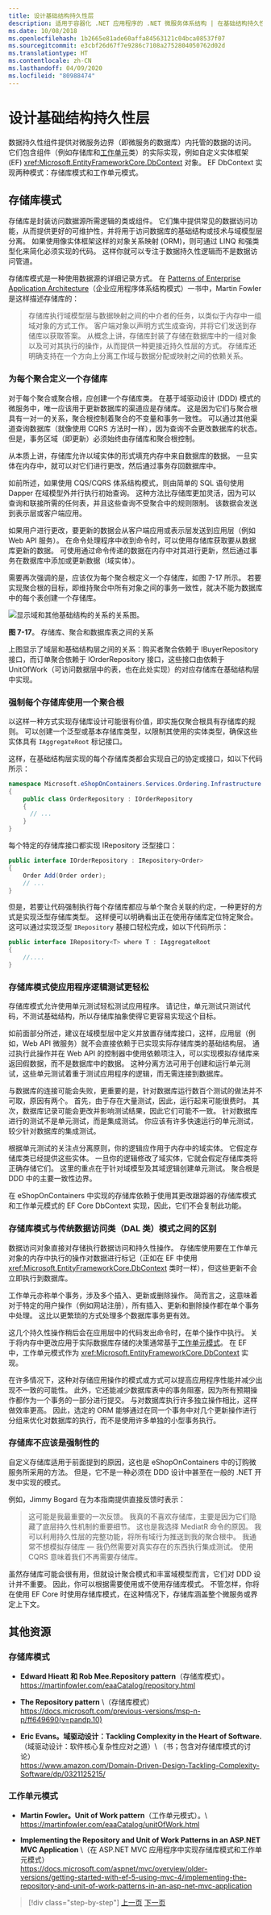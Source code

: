 ```yaml
---
title: 设计基础结构持久性层
description: 适用于容器化 .NET 应用程序的 .NET 微服务体系结构 | 在基础结构持久性层的设计中探索存储库模式。
ms.date: 10/08/2018
ms.openlocfilehash: 1b2665e81ade60affa84563121c04bca08537f07
ms.sourcegitcommit: e3cbf26d67f7e9286c7108a2752804050762d02d
ms.translationtype: HT
ms.contentlocale: zh-CN
ms.lasthandoff: 04/09/2020
ms.locfileid: "80988474"
---
```

# <a name="design-the-infrastructure-persistence-layer"></a>设计基础结构持久性层

数据持久性组件提供对微服务边界（即微服务的数据库）内托管的数据的访问。 它们包含组件（例如存储库和[工作单元](https://martinfowler.com/eaaCatalog/unitOfWork.html)类）的实际实现，例如自定义实体框架 (EF) <xref:Microsoft.EntityFrameworkCore.DbContext> 对象。 EF DbContext 实现两种模式：存储库模式和工作单元模式。

## <a name="the-repository-pattern"></a>存储库模式

存储库是封装访问数据源所需逻辑的类或组件。 它们集中提供常见的数据访问功能，从而提供更好的可维护性，并将用于访问数据库的基础结构或技术与域模型层分离。 如果使用像实体框架这样的对象关系映射 (ORM)，则可通过 LINQ 和强类型化来简化必须实现的代码。 这样你就可以专注于数据持久性逻辑而不是数据访问管道。

存储库模式是一种使用数据源的详细记录方式。 在 [Patterns of Enterprise Application Architecture](https://www.amazon.com/Patterns-Enterprise-Application-Architecture-Martin/dp/0321127420/)（企业应用程序体系结构模式）一书中，Martin Fowler 是这样描述存储库的：

> 存储库执行域模型层与数据映射之间的中介者的任务，以类似于内存中一组域对象的方式工作。 客户端对象以声明方式生成查询，并将它们发送到存储库以获取答案。 从概念上讲，存储库封装了存储在数据库中的一组对象以及可对其执行的操作，从而提供一种更接近持久性层的方式。 存储库还明确支持在一个方向上分离工作域与数据分配或映射之间的依赖关系。

### <a name="define-one-repository-per-aggregate"></a>为每个聚合定义一个存储库

对于每个聚合或聚合根，应创建一个存储库类。 在基于域驱动设计 (DDD) 模式的微服务中，唯一应该用于更新数据库的渠道应是存储库。 这是因为它们与聚合根具有一对一的关系，聚合根控制着聚合的不变量和事务一致性。 可以通过其他渠道查询数据库（就像使用 CQRS 方法时一样），因为查询不会更改数据库的状态。 但是，事务区域（即更新）必须始终由存储库和聚合根控制。

从本质上讲，存储库允许以域实体的形式填充内存中来自数据库的数据。 一旦实体在内存中，就可以对它们进行更改，然后通过事务存回数据库中。

如前所述，如果使用 CQS/CQRS 体系结构模式，则由简单的 SQL 语句使用 Dapper 在域模型外并行执行初始查询。 这种方法比存储库更加灵活，因为可以查询和联接所需的任何表，并且这些查询不受聚合中的规则限制。 该数据会发送到表示层或客户端应用。

如果用户进行更改，要更新的数据会从客户端应用或表示层发送到应用层（例如 Web API 服务）。 在命令处理程序中收到命令时，可以使用存储库获取要从数据库更新的数据。 可使用通过命令传递的数据在内存中对其进行更新，然后通过事务在数据库中添加或更新数据（域实体）。

需要再次强调的是，应该仅为每个聚合根定义一个存储库，如图 7-17 所示。 若要实现聚合根的目标，即维持聚合中所有对象之间的事务一致性，就决不能为数据库中的每个表创建一个存储库。

![显示域和其他基础结构的关系的关系图。](./media/infrastructure-persistence-layer-design/repository-aggregate-database-table-relationships.png)

**图 7-17**。 存储库、聚合和数据库表之间的关系

上图显示了域层和基础结构层之间的关系：购买者聚合依赖于 IBuyerRepository 接口，而订单聚合依赖于 IOrderRepository 接口，这些接口由依赖于 UnitOfWork（可访问数据层中的表，也在此处实现）的对应存储库在基础结构层中实现。

### <a name="enforce-one-aggregate-root-per-repository"></a>强制每个存储库使用一个聚合根

以这样一种方式实现存储库设计可能很有价值，即实施仅聚合根具有存储库的规则。 可以创建一个泛型或基本存储库类型，以限制其使用的实体类型，确保这些实体具有 `IAggregateRoot` 标记接口。

这样，在基础结构层实现的每个存储库类都会实现自己的协定或接口，如以下代码所示：

```csharp
namespace Microsoft.eShopOnContainers.Services.Ordering.Infrastructure.Repositories
{
    public class OrderRepository : IOrderRepository
    {
      // ...
    }
}
```

每个特定的存储库接口都实现 IRepository 泛型接口：

```csharp
public interface IOrderRepository : IRepository<Order>
{
    Order Add(Order order);
    // ...
}
```

但是，若要让代码强制执行每个存储库都应与单个聚合关联的约定，一种更好的方式是实现泛型存储库类型。 这样便可以明确看出正在使用存储库定位特定聚合。 这可以通过实现泛型 `IRepository` 基接口轻松完成，如以下代码所示：

```csharp
public interface IRepository<T> where T : IAggregateRoot
{
    //....
}
```

### <a name="the-repository-pattern-makes-it-easier-to-test-your-application-logic"></a>存储库模式使应用程序逻辑测试更轻松

存储库模式允许使用单元测试轻松测试应用程序。 请记住，单元测试只测试代码，不测试基础结构，所以存储库抽象使得它更容易实现这个目标。

如前面部分所述，建议在域模型层中定义并放置存储库接口，这样，应用层（例如，Web API 微服务）就不会直接依赖于已实现实际存储库类的基础结构层。 通过执行此操作并在 Web API 的控制器中使用依赖项注入，可以实现模拟存储库来返回假数据，而不是数据库中的数据。 这种分离方法可用于创建和运行单元测试，这些单元测试着重于测试应用程序的逻辑，而无需连接到数据库。

与数据库的连接可能会失败，更重要的是，针对数据库运行数百个测试的做法并不可取，原因有两个。 首先，由于存在大量测试，因此，运行起来可能很费时。 其次，数据库记录可能会更改并影响测试结果，因此它们可能不一致。 针对数据库进行的测试不是单元测试，而是集成测试。 你应该有许多快速运行的单元测试，较少针对数据库的集成测试。

根据单元测试的关注点分离原则，你的逻辑应作用于内存中的域实体。 它假定存储库类已经提供这些实体。 一旦你的逻辑修改了域实体，它就会假定存储库类将正确存储它们。 这里的重点在于针对域模型及其域逻辑创建单元测试。 聚合根是 DDD 中的主要一致性边界。

在 eShopOnContainers 中实现的存储库依赖于使用其更改跟踪器的存储库模式和工作单元模式的 EF Core DbContext 实现，因此，它们不会复制此功能。

### <a name="the-difference-between-the-repository-pattern-and-the-legacy-data-access-class-dal-class-pattern"></a>存储库模式与传统数据访问类（DAL 类）模式之间的区别

数据访问对象直接对存储执行数据访问和持久性操作。 存储库使用要在工作单元对象的内存中执行的操作对数据进行标记（正如在 EF 中使用 <xref:Microsoft.EntityFrameworkCore.DbContext> 类时一样），但这些更新不会立即执行到数据库。

工作单元亦称单个事务，涉及多个插入、更新或删除操作。 简而言之，这意味着对于特定的用户操作（例如网站注册），所有插入、更新和删除操作都在单个事务中处理。 这比以更繁琐的方式处理多个数据库事务更有效。

这几个持久性操作稍后会在应用层中的代码发出命令时，在单个操作中执行。 关于将内存中更改应用于实际数据库存储的决策通常基于[工作单元模式](https://martinfowler.com/eaaCatalog/unitOfWork.html)。 在 EF 中，工作单元模式作为 <xref:Microsoft.EntityFrameworkCore.DbContext> 实现。

在许多情况下，这种对存储应用操作的模式或方式可以提高应用程序性能并减少出现不一致的可能性。 此外，它还能减少数据库表中的事务阻塞，因为所有预期操作都作为一个事务的一部分进行提交。 与对数据库执行许多独立操作相比，这样做效率更高。 因此，选定的 ORM 能够通过在同一个事务中对几个更新操作进行分组来优化对数据库的执行，而不是使用许多单独的小型事务执行。

### <a name="repositories-shouldnt-be-mandatory"></a>存储库不应该是强制性的

自定义存储库适用于前面提到的原因，这也是 eShopOnContainers 中的订购微服务所采用的方法。 但是，它不是一种必须在 DDD 设计中甚至在一般的 .NET 开发中实现的模式。

例如，Jimmy Bogard 在为本指南提供直接反馈时表示：

> 这可能是我最重要的一次反馈。 我真的不喜欢存储库，主要是因为它们隐藏了底层持久性机制的重要细节。 这也是我选择 MediatR 命令的原因。 我可以利用持久性层的完整功能，将所有域行为推送到我的聚合根中。 我通常不想模拟存储库 — 我仍然需要对真实存在的东西执行集成测试。 使用 CQRS 意味着我们不再需要存储库。

虽然存储库可能会很有用，但就设计聚合模式和丰富域模型而言，它们对 DDD 设计并不重要。 因此，你可以根据需要使用或不使用存储库模式。 不管怎样，你将在使用 EF Core 时使用存储库模式，在这种情况下，存储库涵盖整个微服务或界定上下文。

## <a name="additional-resources"></a>其他资源

### <a name="repository-pattern"></a>存储库模式

- **Edward Hieatt 和 Rob Mee.Repository pattern**（存储库模式）。 \
  <https://martinfowler.com/eaaCatalog/repository.html>

- **The Repository pattern** \（存储库模式）\
  <https://docs.microsoft.com/previous-versions/msp-n-p/ff649690(v=pandp.10)>

- **Eric Evans。域驱动设计：Tackling Complexity in the Heart of Software.** （域驱动设计：软件核心复杂性应对之道）\ （书；包含对存储库模式的讨论）\
  <https://www.amazon.com/Domain-Driven-Design-Tackling-Complexity-Software/dp/0321125215/>

### <a name="unit-of-work-pattern"></a>工作单元模式

- **Martin Fowler。Unit of Work pattern**（工作单元模式）。\ \
  <https://martinfowler.com/eaaCatalog/unitOfWork.html>

- **Implementing the Repository and Unit of Work Patterns in an ASP.NET MVC Application** \（在 ASP.NET MVC 应用程序中实现存储库模式和工作单元模式）\
  <https://docs.microsoft.com/aspnet/mvc/overview/older-versions/getting-started-with-ef-5-using-mvc-4/implementing-the-repository-and-unit-of-work-patterns-in-an-asp-net-mvc-application>

>[!div class="step-by-step"]
>[上一页](domain-events-design-implementation.md)
>[下一页](infrastructure-persistence-layer-implemenation-entity-framework-core.md)
